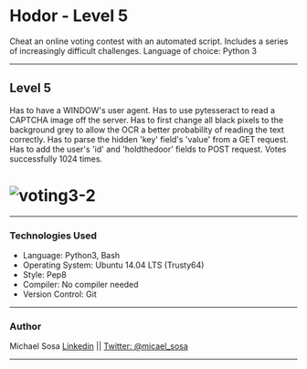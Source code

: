 # Hodor - Level 5
Cheat an online voting contest with an automated script. Includes a series of increasingly difficult challenges. Language of choice: Python 3

<hr>

## Level 5

Has to have a WINDOW's user agent. Has to use pytesseract to read a CAPTCHA image off the server. Has to first change all black pixels to the background grey to allow the OCR a better probability of reading the text correctly. Has to parse the hidden 'key' field's 'value' from a GET request. Has to add the user's 'id' and 'holdthedoor' fields to POST request. Votes successfully 1024 times.
# ![voting3-2](https://user-images.githubusercontent.com/28121770/67053448-1754a880-f107-11e9-9fcc-cc85791fc4da.gif)
<hr>

<h3>
  Technologies Used
</h3>
<ul>
  <li>Language: Python3, Bash</li>
  <li>Operating System: Ubuntu 14.04 LTS (Trusty64)</li>
  <li>Style: Pep8</li>
  <li>Compiler: No compiler needed</li>
  <li>Version Control: Git</li>
</ul>
<hr>
<h3>
  Author
</h3>
<p>Michael Sosa <a href="https://www.linkedin.com/in/michael-sosa/" rel="nofollow">Linkedin</a> || <a href="https://twitter.com/micael_sosa" rel="nofollow">Twitter: @micael_sosa</a></p>
<hr>
